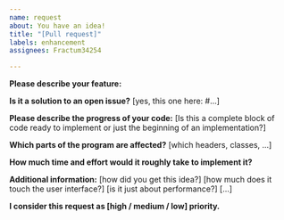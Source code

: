 ```yaml
---
name: request
about: You have an idea!
title: "[Pull request]"
labels: enhancement
assignees: Fractum34254

---
```


**Please describe your feature:**

**Is it a solution to an open issue?**
[yes, this one here: #...]

**Please describe the progress of your code:**
[Is this a complete block of code ready to implement or just the beginning of an implementation?]

**Which parts of the program are affected?**
[which headers, classes, ...]

**How much time and effort would it roughly take to implement it?**

**Additional information:**
[how did you get this idea?] [how much does it touch the user interface?] [is it just about performance?] [...]

**I consider this request as [high / medium / low] priority.**

